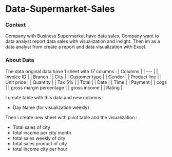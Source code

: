 # Data-Supermarket-Sales

### Context 
Company with Business Supermarket have data sales, Company want to data analyst report data sales with visualization and insight.
Then im as a data analyst from create a report and data visualization with Excel.


### About Data
The data original data have 1 sheet with 17 columns :
| Columns |
| --- |
| Invoice ID |
| Branch |
| City |
| Customer type |
| Gender |
| Product line |
| Unit price |
| Quantity |
| Tax 5% |
| Total |
| Date |
| Time |
| Payment |
| cogs |
| gross margin percentage |
| gross income |
| Rating |

I create table with this data and new colomns :
- Day Name (for visualization weekly)

Then i create new sheet with pivot table and the visualization :
- Total sales of city
- total income per city month
- total sales weekly of city
- total sales product of city
- total income city per hour

